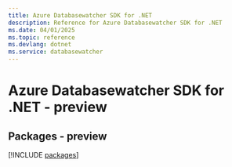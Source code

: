 ```yaml
---
title: Azure Databasewatcher SDK for .NET
description: Reference for Azure Databasewatcher SDK for .NET
ms.date: 04/01/2025
ms.topic: reference
ms.devlang: dotnet
ms.service: databasewatcher
---
```

# Azure Databasewatcher SDK for .NET - preview
## Packages - preview
[!INCLUDE [packages](databasewatcher-index.md)]